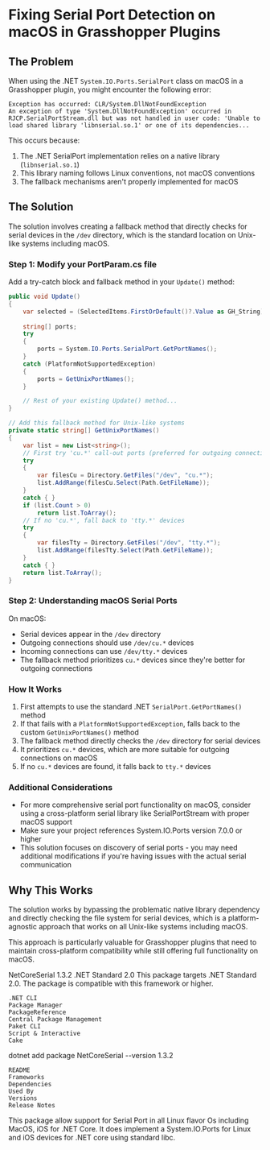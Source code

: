 # Fixing Serial Port Detection on macOS in Grasshopper Plugins

## The Problem

When using the .NET `System.IO.Ports.SerialPort` class on macOS in a Grasshopper plugin, you might encounter the following error:

```
Exception has occurred: CLR/System.DllNotFoundException
An exception of type 'System.DllNotFoundException' occurred in RJCP.SerialPortStream.dll but was not handled in user code: 'Unable to load shared library 'libnserial.so.1' or one of its dependencies...
```

This occurs because:

1. The .NET SerialPort implementation relies on a native library (`libnserial.so.1`)
2. This library naming follows Linux conventions, not macOS conventions
3. The fallback mechanisms aren't properly implemented for macOS

## The Solution

The solution involves creating a fallback method that directly checks for serial devices in the `/dev` directory, which is the standard location on Unix-like systems including macOS.

### Step 1: Modify your PortParam.cs file

Add a try-catch block and fallback method in your `Update()` method:

```csharp
public void Update()
{
    var selected = (SelectedItems.FirstOrDefault()?.Value as GH_String)?.Value;
    
    string[] ports;
    try
    {
        ports = System.IO.Ports.SerialPort.GetPortNames();
    }
    catch (PlatformNotSupportedException)
    {
        ports = GetUnixPortNames();
    }

    // Rest of your existing Update() method...
}

// Add this fallback method for Unix-like systems
private static string[] GetUnixPortNames()
{
    var list = new List<string>();
    // First try 'cu.*' call-out ports (preferred for outgoing connections on macOS)
    try
    {
        var filesCu = Directory.GetFiles("/dev", "cu.*");
        list.AddRange(filesCu.Select(Path.GetFileName));
    }
    catch { }
    if (list.Count > 0)
        return list.ToArray();
    // If no 'cu.*', fall back to 'tty.*' devices
    try
    {
        var filesTty = Directory.GetFiles("/dev", "tty.*");
        list.AddRange(filesTty.Select(Path.GetFileName));
    }
    catch { }
    return list.ToArray();
}
```

### Step 2: Understanding macOS Serial Ports

On macOS:

- Serial devices appear in the `/dev` directory
- Outgoing connections should use `/dev/cu.*` devices
- Incoming connections can use `/dev/tty.*` devices
- The fallback method prioritizes `cu.*` devices since they're better for outgoing connections

### How It Works

1. First attempts to use the standard .NET `SerialPort.GetPortNames()` method
2. If that fails with a `PlatformNotSupportedException`, falls back to the custom `GetUnixPortNames()` method
3. The fallback method directly checks the `/dev` directory for serial devices
4. It prioritizes `cu.*` devices, which are more suitable for outgoing connections on macOS
5. If no `cu.*` devices are found, it falls back to `tty.*` devices

### Additional Considerations

- For more comprehensive serial port functionality on macOS, consider using a cross-platform serial library like SerialPortStream with proper macOS support
- Make sure your project references System.IO.Ports version 7.0.0 or higher
- This solution focuses on discovery of serial ports - you may need additional modifications if you're having issues with the actual serial communication

## Why This Works

The solution works by bypassing the problematic native library dependency and directly checking the file system for serial devices, which is a platform-agnostic approach that works on all Unix-like systems including macOS.

This approach is particularly valuable for Grasshopper plugins that need to maintain cross-platform compatibility while still offering full functionality on macOS.




NetCoreSerial 1.3.2
.NET Standard 2.0 This package targets .NET Standard 2.0. The package is compatible with this framework or higher.

    .NET CLI
    Package Manager
    PackageReference
    Central Package Management
    Paket CLI
    Script & Interactive
    Cake

dotnet add package NetCoreSerial --version 1.3.2
                    

    README
    Frameworks
    Dependencies
    Used By
    Versions
    Release Notes

This package allow support for Serial Port in all Linux flavor Os including MacOS, iOS for .NET Core. It does implement a System.IO.Ports for Linux and iOS devices for .NET core using standard libc.
